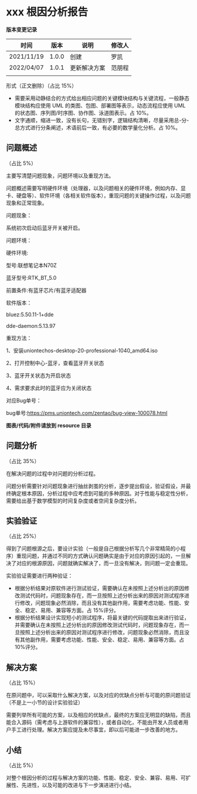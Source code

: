 # xxx 根因分析报告



**版本变更记录**

| 时间       | 版本  | 说明         | 修改人 |
| ---------- | ----- | ------------ | ------ |
| 2021/11/19 | 1.0.0 | 创建         | 罗凯   |
| 2022/04/07 | 1.0.1 | 更新解决方案 | 范朋程 |
|            |       |              |        |

形式（正文删除）（占比 15%）

- 需要采用动静结合的方式给出相应问题的关键模块结构与关键流程，一般静态模块结构应使用 UML 的类图、包图、部署图等表示，动态流程应使用 UML 的状态图、序列图/时序图、协作图、泳道图表示。占 10%。
- 文字通顺，缩进一致，没有长句，无错别字，逻辑结构清晰，尽量采用总-分-总方式进行分条阐述，术语前后一致，有必要的数学量化分析。占 10%。

## 问题概述

（占比 5%）

主要写清楚问题现象，问题环境以及重现方法。

问题概述需要写明硬件环境（处理器，以及问题相关的硬件环境，例如内存、显卡、硬盘等）、软件环境（各相关软件版本），重现问题的关键操作过程，以及问题现象和正常现象。

问题现象：

系统初次启动后蓝牙开关被开启。



问题环境：

硬件环境:

型号:联想笔记本N70Z

蓝牙型号:RTK_BT_5.0

前置条件:有蓝牙芯片/有蓝牙适配器

 

软件版本：

bluez:5.50.11-1+dde

dde-daemon:5.13.97



重现方法：

1、安装uniontechos-desktop-20-professional-1040_amd64.iso

2、打开控制中心-蓝牙，查看蓝牙开关状态

3、蓝牙开关状态为开启状态

4、需求要求此时的蓝牙应为关闭状态



对应Bug单号：

bug单号:https://pms.uniontech.com/zentao/bug-view-100078.html





**图表/代码/附件请放到 resource 目录**

## 问题分析

（占比 35%）

在解决问题的过程中对问题的分析过程。

问题分析需要针对问题现象进行抽丝剥茧的分析，逐步提出假设，验证假设，并最终确定根本原因，分析过程中应考虑到可能的多种原因。对于性能与稳定性分析，需要给出基于数学模型的时间复杂度或者空间复杂度分析。

## 实验验证

（占比 25%）

得到了问题根源之后，要设计实验（一般是自己根据分析写几个非常精简的小程序）重现问题，并通过不同的方式确认问题确实是由于对应的原因引起的，一旦解决了对应的根源原因，问题就确实解决了，而一旦没有解决，则问题一定会重现。

实验验证需要进行两种验证：

- 根据分析结果对原软件进行测试验证，需要确认在未按照上述分析出的原因修改测试代码时，问题现象存在，而一旦按照上述分析出来的原因对测试程序进行修改，问题现象必然消除，而且没有其他副作用，需要考虑功能、性能、安全、稳定、易用、兼容等方面。占 15%评分。
- 根据分析结果设计实现短小的测试程序，将最关键的代码提取出来进行验证，并需要确认在未按照上述分析出的原因修改测试代码时，问题现象存在，而一旦按照上述分析出来的原因对测试程序进行修改，问题现象必然消除，而且没有其他副作用，需要考虑功能、性能、安全、稳定、易用、兼容等方面。占 10%评分。

## 解决方案

（占比 15%）

在原问题中，可以采取什么解决方案，以及对应的优缺点分析与可能的原问题验证（不是上一小节的设计实验验证）

需要列举所有可能的方案，以及相应的优缺点，最终的方案应无明显的缺陷，而且能合入源码（需考虑与上游软件的兼容性），或者自动化，不能由开发人员或者用户手工进行处理。解决方案应提及未尽事宜，即以后可能进一步改善的地方。

## 小结

（占比 5%）

对整个根因分析的过程与解决方案的功能、性能、稳定、安全、兼容、易用、可扩展性、先进性，以及可能的改进与下一步演进进行小结。
